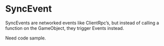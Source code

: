 # SyncEvent

SyncEvents are networked events like ClientRpc’s, but instead of calling a function on the GameObject, they trigger Events instead.

Need code sample.
